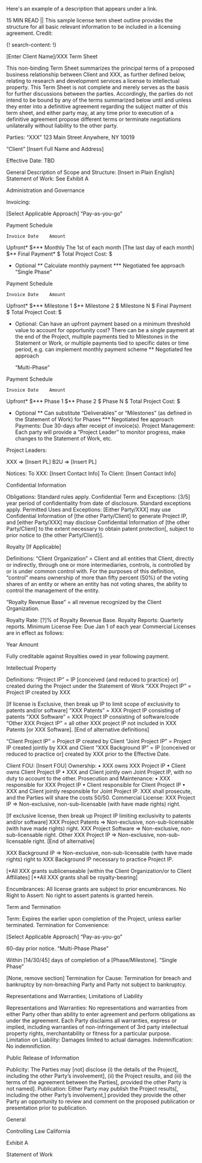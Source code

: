 Here's an example of a description that appears under a link.

15 MIN READ || This sample license term sheet outline provides the structure for all basic relevant information to be included in a licensing agreement. 
Credit: []()

{! search-content: !}

[Enter Client Name]/XXX Term Sheet

This non-binding Term Sheet summarizes the principal terms of a proposed business relationship between Client and XXX, as further defined below, relating to research and development services a license to intellectual property.  This Term Sheet is not complete and merely serves as the basis for further discussions between the parties.  Accordingly, the parties do not intend to be bound by any of the terms summarized below until and unless they enter into a definitive agreement regarding the subject matter of this term sheet, and either party may, at any time prior to execution of a definitive agreement propose different terms or terminate negotiations unilaterally without liability to the other party.

Parties:	“XXX”
123 Main Street
Anywhere, NY  10019

“Client”
[Insert Full Name and Address]

Effective Date:	TBD

General Description of Scope and Structure:	[Insert in Plain English]
Statement of Work:	See Exhibit A 


Administration and Governance

Invoicing:

[Select Applicable Approach]	“Pay-as-you-go”

Payment Schedule

	Invoice Date	Amount
Upfront*		$***
Monthly	The 1st of each month
[The last day of each month]	$**
Final Payment*		$
	Total Project Cost:	$

* Optional
** Calculate monthly payment
*** Negotiated fee approach
	“Single Phase”

Payment Schedule

	Invoice Date	Amount
Upfront*		$***
Milestone 1		$**
Milestone 2		$
Milestone N		$
Final Payment		$
	Total Project Cost:	$

* Optional:  Can have an upfront payment based on a minimum threshold value to account for opportunity cost?  There can be a single payment at the end of the Project, multiple payments tied to Milestones in the Statement or Work, or multiple payments tied to specific dates or time period, e.g. can implement monthly payment scheme
** Negotiated fee approach

	“Multi-Phase”

Payment Schedule

	Invoice Date	Amount
Upfront*		$***
Phase 1		$**
Phase 2		$
Phase N		$
	Total Project Cost:	$

* Optional
** Can substitute “Deliverables” or “Milestones” (as defined in the Statement of Work) for Phases
*** Negotiated fee approach
Payments:	Due 30-days after receipt of invoice(s).
Project Management:	Each party will provide a “Project Leader” to monitor progress, make changes to the Statement of Work, etc.

Project Leaders:

XXX => [Insert PL]
B2U => [Insert PL]

Notices:	To XXX:  [Insert Contact Info]
	To Client:  [Insert Contact Info]

Confidential Information

Obligations:	Standard rules apply. 
Confidential Term and Exceptions:	[3/5] year period of confidentiality from date of disclosure.  Standard exceptions apply.
Permitted Uses and Exceptions:	[Either Party/XXX] may use Confidential Information of [the other Party/Client] to generate Project IP, and [either Party/XXX] may disclose Confidential Information of [the other Party/Client] to the extent necessary to obtain patent protection[, subject to prior notice to {the other Party/Client}].

Royalty
[If Applicable]

Definitions:	“Client Organization” = Client and all entities that Client, directly or indirectly, through one or more intermediaries, controls, is controlled by or is under common control with.  For the purposes of this definition, “control” means ownership of more than fifty percent (50%) of the voting shares of an entity or where an entity has not voting shares, the ability to control the management of the entity.

“Royalty Revenue Base” =  all revenue recognized by the Client Organization.

Royalty Rate:	[?]% of Royalty Revenue Base.
Royalty Reports:	Quarterly reports.
Minimum License Fee:	Due Jan 1 of each year Commercial Licenses are in effect as follows:

Year	Amount
	
	
	


Fully creditable against Royalties owed in year following payment. 

Intellectual Property

Definitions:	“Project IP” = IP [conceived {and reduced to practice} or] created during the Project under the Statement of Work
“XXX Project IP” = Project IP created by XXX

[If license is Exclusive, then break up IP to limit scope of exclusivity to patents and/or software]
“XXX Patents” = XXX Project IP consisting of patents
“XXX Software” = XXX Project IP consisting of software/code
“Other XXX Project IP” = all other XXX project IP not included in XXX Patents [or XXX Software].
[End of alternative definitions]

“Client Project IP” = Project IP created by Client
“Joint Project IP” = Project IP created jointly by XXX and Client
“XXX Background IP” = IP [conceived or reduced to practice or] created by XXX prior to the Effective Date.

Client FOU:	[Insert FOU]
Ownership:	•	XXX owns XXX Project IP
•	Client owns Client Project IP
•	XXX and Client jointly own Joint Project IP, with no duty to account to the other.
Prosecution and Maintenance:	•	XXX responsible for XXX Project IP
•	Client  responsible for Client Project IP
•	XXX and Client jointly responsible for Joint Project IP.  XXX shall prosecute, and the Parties will share the costs 50/50. 
Commercial License:	XXX Project IP => Non-exclusive, non-sub-licensable (with have made rights) right.  

[If exclusive license, then break up Project IP limiting exclusivity to patents and/or software]
XXX Project Patents => Non-exclusive, non-sub-licensable (with have made rights) right.
XXX Project Software => Non-exclusive, non-sub-licensable right.
Other XXX Project IP => Non-exclusive, non-sub-licensable right.
[End of alternative]

XXX Background IP => Non-exclusive, non-sub-licensable (with have made rights) right to XXX Background IP necessary to practice Project IP.  

[*All XXX grants sublicenseable [within the Client Organization/or to Client Affiliates]
[**All XXX grants shall be royalty-bearing] 

Encumbrances:	All license grants are subject to prior encumbrances.
No Right to Assert:	No right to assert patents is granted herein.


Term and Termination

Term:	Expires the earlier upon completion of the Project, unless earlier terminated.
Termination for Convenience:

[Select Applicable Approach]	“Pay-as-you-go”

60-day prior notice.
	“Multi-Phase Phase”

Within [14/30/45] days of completion of a [Phase/Milestone].
	“Single Phase”

[None, remove section]
Termination for Cause:	Termination for breach and bankruptcy by non-breaching Party and Party not subject to bankruptcy.

Representations and Warranties; Limitations of Liability

Representations and Warranties:	No representations and warranties from either Party other than ability to enter agreement and perform obligations as under the agreement.  Each Party disclaims all warranties, express or implied, including warranties of non-infringement of 3rd party intellectual property rights, merchantability or fitness for a particular purpose.
Limitation on Liability:	Damages limited to actual damages.
Indemnification:	No indemnifiction.

Public Release of Information

Publicity:	The Parties may [not] disclose (i) the details of the Project[, including the other Party’s involvement], (ii) the Project results, and (iii) the terms of the agreement between the Parties[, provided the other Party is not named]. 
Publication:	Either Party may publish the Project results[, including the other Party’s involvement,] provided they provide the other Party an opportunity to review and comment on the proposed publication or presentation prior to publication.

General

Controlling Law	California
 
Exhibit A

Statement of Work
 

